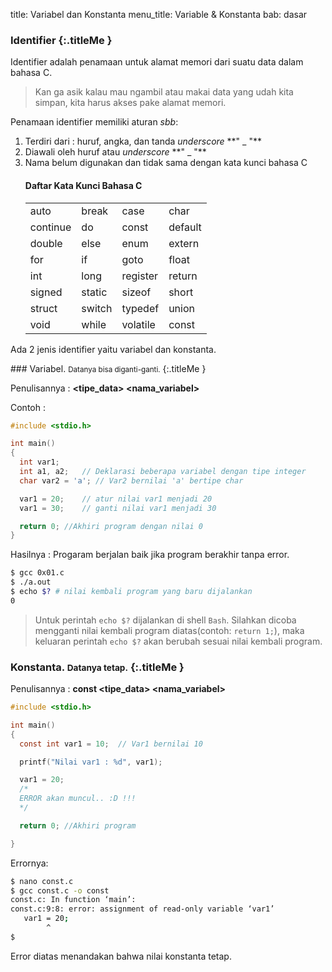 title: Variabel dan Konstanta
menu_title: Variable & Konstanta
bab: dasar

### <i class="fa fa-info-circle"></i> Identifier {:.titleMe }
Identifier adalah penamaan untuk alamat memori dari suatu data dalam bahasa C.

> Kan ga asik kalau mau ngambil atau makai data yang udah kita simpan, kita harus akses pake alamat memori.

Penamaan identifier memiliki aturan _sbb_:
<ol>
<li>Terdiri dari : huruf, angka, dan tanda <i>underscore</i> **&quot; _ &quot;**</li>
<li>Diawali oleh huruf atau <i>underscore</i> **&quot; _ &quot;**</li>
<li>Nama belum digunakan dan tidak sama dengan kata kunci bahasa C</li>

#### Daftar Kata Kunci Bahasa C

<table>
	<tr>
		<td>auto</td> <td>break</td>
		<td>case</td> <td>char</td>
	</tr>
	<tr>
		<td>continue</td> <td>do</td>
		<td>const</td> <td>default</td>
	</tr>
	<tr>
		<td>double</td> <td>else</td>
		<td>enum</td> <td>extern</td>
	</tr>
	<tr>
		<td>for</td> <td>if</td>
		<td>goto</td> <td>float</td>
	</tr>
	<tr>
		<td>int</td> <td>long</td>
		<td>register</td> <td>return</td>
	</tr>
	<tr>
		<td>signed</td> <td>static</td>
		<td>sizeof</td> <td>short</td>
	</tr>
	<tr>
		<td>struct</td> <td>switch</td>
		<td>typedef</td> <td>union</td>
	</tr>
	<tr>
		<td>void</td> <td>while</td>
		<td>volatile</td> <td>const</td>
	</tr>
</table>
</ol>

Ada 2 jenis identifier yaitu variabel dan konstanta.

###<i class="fa fa-file-code-o"></i> Variabel. <small>Datanya bisa diganti-ganti.</small> {:.titleMe }

Penulisannya : **&lt;tipe_data&gt; &lt;nama_variabel&gt;**

Contoh :

``` c
#include <stdio.h>

int main()
{
  int var1;
  int a1, a2; 	// Deklarasi beberapa variabel dengan tipe integer
  char var2 = 'a'; // Var2 bernilai 'a' bertipe char

  var1 = 20;	// atur nilai var1 menjadi 20
  var1 = 30;	// ganti nilai var1 menjadi 30

  return 0;	//Akhiri program dengan nilai 0
}
```

Hasilnya : Progaram berjalan baik jika program berakhir tanpa error.

```bash
$ gcc 0x01.c 
$ ./a.out 
$ echo $? # nilai kembali program yang baru dijalankan
0
```

> Untuk perintah `echo $?` dijalankan di shell `Bash`. Silahkan dicoba mengganti nilai kembali program diatas(contoh: `return 1;`), maka keluaran perintah `echo $?` akan berubah sesuai nilai kembali program.

### <i class="fa fa-file-code-o"></i> Konstanta. <small>Datanya tetap.</small> {:.titleMe }

Penulisannya : **const &lt;tipe_data&gt; &lt;nama_variabel&gt;**
``` c
#include <stdio.h>

int main()
{
  const int var1 = 10;	// Var1 bernilai 10

  printf("Nilai var1 : %d", var1);

  var1 = 20;	
  /*
  ERROR akan muncul.. :D !!!
  */

  return 0;	//Akhiri program

}
```

Errornya: 

``` bash
$ nano const.c
$ gcc const.c -o const
const.c: In function ‘main’:
const.c:9:8: error: assignment of read-only variable ‘var1’
   var1 = 20; 
        ^
$ 
```

Error diatas menandakan bahwa nilai konstanta tetap.